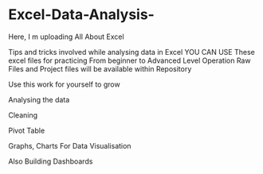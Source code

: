 # Excel-Data-Analysis-

Here, I m uploading All About Excel 

Tips and tricks involved while analysing data in Excel 
YOU CAN USE These excel files for practicing From beginner to Advanced Level Operation 
Raw Files and Project files will be available within Repository 

Use this work for yourself to grow 


Analysing the data

Cleaning

Pivot Table 

Graphs, Charts For Data Visualisation 

Also Building Dashboards 
